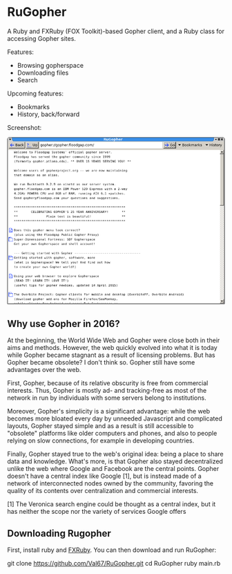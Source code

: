 RuGopher
========

A Ruby and FXRuby (FOX Toolkit)-based Gopher client, and a Ruby class for accessing Gopher sites.

Features:

 * Browsing gopherspace
 * Downloading files
 * Search

Upcoming features:

 * Bookmarks
 * History, back/forward

Screenshot:

![Screenshot](screenshots/screen3.png)

Why use Gopher in 2016?
-----------------------

At the beginning, the World Wide Web and Gopher were close both in their aims and methods. However, the web quickly evolved into what it is today while Gopher became stagnant as a result of licensing problems. But has Gopher became obsolete? I don't think so. Gopher still have some advantages over the web.

First, Gopher, because of its relative obscurity is free from commercial interests. Thus, Gopher is mostly ad- and tracking-free as most of the network in run by individuals with some servers belong to institutions.

Moreover, Gopher's simplicity is a significant advantage: while the web becomes more bloated every day by unneeded Javascript and complicated layouts, Gopher stayed simple and as a result is still accessible to "obsolete" platforms like older computers and phones, and also to people relying on slow connections, for example in developing countries.

Finally, Gopher stayed true to the web's original idea: being a place to share data and knowledge. What's more, is that Gopher also stayed decentralized unlike the web where Google and Facebook are the central points. Gopher doesn't have a central index like Google [1], but is instead made of a network of interconnected nodes owned by the community, favoring the quality of its contents over centralization and commercial interests.

[1] The Veronica search engine could be thought as a central index, but it has neither the scope nor the variety of services Google offers

Downloading Rugopher
--------------------

First, install ruby and [FXRuby](https://github.com/larskanis/fxruby#install). You can then download and run RuGopher:

  git clone https://github.com/Val67/RuGopher.git
  cd RuGopher
  ruby main.rb
